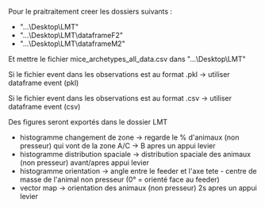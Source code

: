 Pour le praitraitement creer les dossiers suivants : 
- "...\Desktop\LMT"
- "...\Desktop\LMT\dataframeF2"
- "...\Desktop\LMT\dataframeM2"
  
Et mettre le fichier mice_archetypes_all_data.csv dans "...\Desktop\LMT"

Si le fichier event dans les observations est au format .pkl -> utiliser dataframe event (pkl)

Si le fichier event dans les observations est au format .csv -> utiliser dataframe event (csv)

Des figures seront exportés dans le dossier LMT 



- histogramme changement de zone -> regarde le % d'animaux (non presseur) qui vont de la zone A/C -> B apres un appui levier
- histogramme distribution spaciale -> distribution spaciale des animaux (non presseur) avant/apres appui levier
- histogramme orientation -> angle entre le feeder et l'axe tete - centre de masse de l'animal non presseur (0° = orienté face au feeder)
- vector map -> orientation des animaux (non presseur) 2s apres un appui levier
